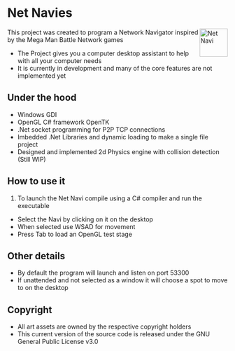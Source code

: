 
 # Net Navies
 <img src="https://bitbucket.org/FastFatToad/navies/raw/3d5a9603d0e8395eebb2abcbb9db7eda2dd5eb66/Shared%20Files/Icons/Raven_Icon.Ico" align="right" title="Net Navi" width="64" height="64">

This project was created to program a Network Navigator inspired by the Mega Man Battle Network games

* The Project gives you a computer desktop assistant to help with all your computer needs
* It is currently in development and many of the core features are not implemented yet


## Under the hood

* Windows GDI
* OpenGL C# framework OpenTK
* .Net socket programming for P2P TCP connections
* Imbedded .Net Libraries and dynamic loading to make a single file project
* Designed and implemented 2d Physics engine with collision detection (Still WIP)

## How to use it

1. To launch the Net Navi compile using a C# compiler and run the executable
* Select the Navi by clicking on it on the desktop
* When selected use WSAD for movement
* Press Tab to load an OpenGL test stage


## Other details

* By default the program will launch and listen on port 53300
* If unattended and not selected as a window it will choose a spot to move to on the desktop

## Copyright
* All art assets are owned by the respective copyright holders
* This current version of the source code is released under the GNU General Public License v3.0

